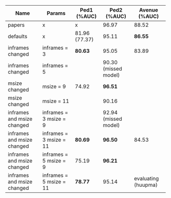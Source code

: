 | Name                       | Params                  | Ped1 (%AUC)   | Ped2 (%AUC)          | Avenue (%AUC)       |
| -------------------------- | ----------------------- | ------------- | -------------------- | ------------------- |
| papers                     | x                       | x             | 96.97                | 88.52               |
| defaults                   | x                       | 81.96 (77.37) | 95.11                | <b>86.55            |
| inframes changed           | inframes = 3            | <b>80.63      | 95.05                | 83.89               |
| inframes changed           | inframes = 5            |               | 90.30 (missed model) |                     |
| msize changed              | msize = 9               | 74.92         | <b>96.51             |                     |
| msize changed              | msize = 11              |               | 90.16                |                     |
| inframes and msize changed | inframes = 3 msize = 9  |               | 92.94 (missed model) |                     |
| inframes and msize changed | inframes = 3 msize = 11 | <b>80.69      | <b>96.50             | 84.53               |
| inframes and msize changed | inframes = 5 msize = 9  | 75.19         | <b>96.21             |                     |
| inframes and msize changed | inframes = 5 msize = 11 | <b>78.77      | 95.14                | evaluating (huupma) |
